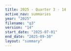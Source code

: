 ```yaml
---
title: 2025 - Quarter 3 - 14
active_nav: summaries
year: "2025"
filename: "q3"
version: "14"
start_date: "2025-07-01"
end_date: "2025-09-30"
layout: "summary"
---
```

